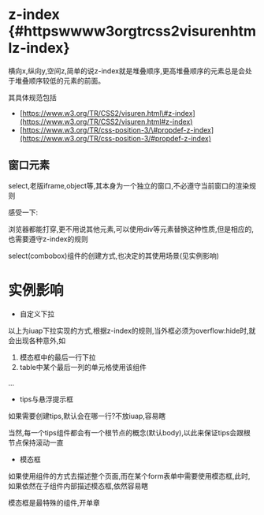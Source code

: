 # z-index {#httpswwww3orgtrcss2visurenhtmlz-index}

横向x,纵向y,空间z,简单的说z-index就是堆叠顺序,更高堆叠顺序的元素总是会处于堆叠顺序较低的元素的前面。

其具体规范包括

* [https://www.w3.org/TR/CSS2/visuren.html\#z-index](https://www.w3.org/TR/CSS2/visuren.html#z-index)
* [https://www.w3.org/TR/css-position-3/\#propdef-z-index](https://www.w3.org/TR/css-position-3/#propdef-z-index)

## 窗口元素

select,老版iframe,object等,其本身为一个独立的窗口,不必遵守当前窗口的渲染规则

感受一下:

浏览器都能打穿,更不用说其他元素,可以使用div等元素替换这种性质,但是相应的,也需要遵守z-index的规则

select\(combobox\)组件的创建方式,也决定的其使用场景\(见实例影响\)

# 实例影响

* 自定义下拉

以上为iuap下拉实现的方式,根据z-index的规则,当外框必须为overflow:hide时,就会出现各种意外,如

1. 模态框中的最后一行下拉
2. table中某个最后一列的单元格使用该组件

...

* tips与悬浮提示框

如果需要创建tips,默认会在哪一行?不放iuap,容易瞎

当然,每一个tips组件都会有一个根节点的概念\(默认body\),以此来保证tips会跟根节点保持滚动一直

* 模态框

如果使用组件的方式去描述整个页面,而在某个form表单中需要使用模态框,此时,如果依然在子组件内部描述模态框,依然容易瞎

模态框是最特殊的组件,开单章

